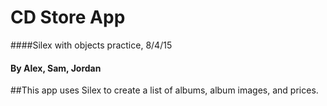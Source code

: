 # CD Store App

####Silex with objects practice, 8/4/15

#### By Alex, Sam, Jordan

##This app uses Silex to create a list of albums, album images, and prices.
